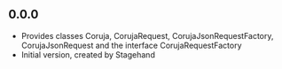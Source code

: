 ## 0.0.0

- Provides classes Coruja, CorujaRequest, CorujaJsonRequestFactory, CorujaJsonRequest and the interface CorujaRequestFactory
- Initial version, created by Stagehand
